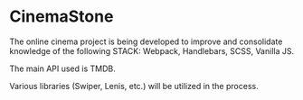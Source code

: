 # CinemaStone
The online cinema project is being developed to improve and consolidate knowledge of the following 
STACK: 
Webpack, 
Handlebars, 
SCSS, 
Vanilla JS. 

The main API used is TMDB.  

Various libraries (Swiper, Lenis, etc.) will be utilized in the process.
